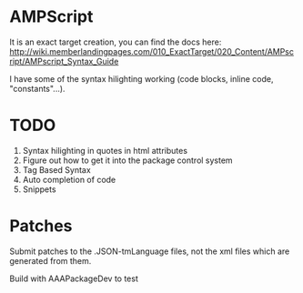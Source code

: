 AMPScript
====

It is an exact target creation, you can find the docs here: http://wiki.memberlandingpages.com/010_ExactTarget/020_Content/AMPscript/AMPscript_Syntax_Guide

I have some of the syntax hilighting working (code blocks, inline code, "constants"...).

TODO
====
1.  Syntax hilighting in quotes in html attributes
1.  Figure out how to get it into the package control system
1.  Tag Based Syntax
1.  Auto completion of code
1.  Snippets

Patches
====

Submit patches to the .JSON-tmLanguage files, not the xml files which are generated from them.

Build with AAAPackageDev to test